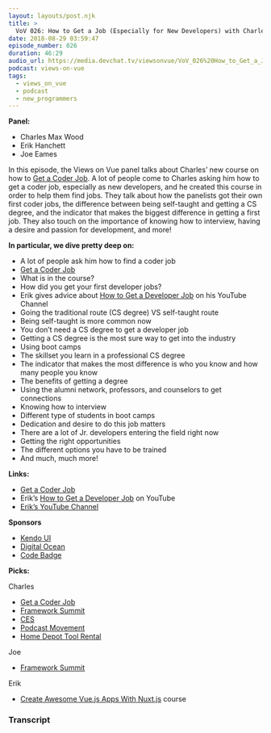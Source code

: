 ```yaml
---
layout: layouts/post.njk
title: >
  VoV 026: How to Get a Job (Especially for New Developers)‌ with Charles Max Wood
date: 2018-08-29 03:59:47
episode_number: 026
duration: 46:29
audio_url: https://media.devchat.tv/viewsonvue/VoV_026%20How_to_Get_a_Job_with_Charles_Max_Wood.mp3
podcast: views-on-vue
tags:
  - views_on_vue
  - podcast
  - new_programmers
---
```


**Panel:**

- Charles Max Wood
- Erik Hanchett
- Joe Eames

In this episode, the Views on Vue panel talks about Charles’ new course on how to [Get a Coder Job](https://devchat.tv/get-a-coder-job/). A lot of people come to Charles asking him how to get a coder job, especially as new developers, and he created this course in order to help them find jobs. They talk about how the panelists got their own first coder jobs, the difference between being self-taught and getting a CS degree, and the indicator that makes the biggest difference in getting a first job. They also touch on the importance of knowing how to interview, having a desire and passion for development, and more!

**In particular, we dive pretty deep on:**

- A lot of people ask him how to find a coder job
- [Get a Coder Job](https://devchat.tv/get-a-coder-job/)
- What is in the course?
- How did you get your first developer jobs?
- Erik gives advice about [How to Get a Developer Job](https://www.youtube.com/playlist?list=PL-lxoPS_1OXWw0jJM7qLSHwbXHYAngIXc) on his YouTube Channel
- Going the traditional route (CS degree) VS self-taught route
- Being self-taught is more common now
- You don’t need a CS degree to get a developer job
- Getting a CS degree is the most sure way to get into the industry
- Using boot camps
- The skillset you learn in a professional CS degree
- The indicator that makes the most difference is who you know and how many people you know
- The benefits of getting a degree
- Using the alumni network, professors, and counselors to get connections
- Knowing how to interview
- Different type of students in boot camps
- Dedication and desire to do this job matters
- There are a lot of Jr. developers entering the field right now
- Getting the right opportunities
- The different options you have to be trained
- And much, much more!

**Links:**

- [Get a Coder Job](https://devchat.tv/get-a-coder-job/)
- Erik’s [How to Get a Developer Job](https://www.youtube.com/playlist?list=PL-lxoPS_1OXWw0jJM7qLSHwbXHYAngIXc) on YouTube
- [Erik’s YouTube Channel](https://www.youtube.com/channel/UCshZ3rdoCLjDYuTR_RBubzw)

**Sponsors**

- [Kendo UI](https://www.telerik.com/kendo-angular-ui/?utm_medium=cpm&utm_source=adventuresinng&utm_campaign=dt-kendo-ang2-nov16&utm_content=audio)
- [Digital Ocean](https://www.digitalocean.com/)
- [Code Badge](https://codebadge.org/)

**Picks:**

Charles

- [Get a Coder Job](https://devchat.tv/get-a-coder-job/)
- [Framework Summit](https://www.frameworksummit.com/)
- [CES](https://www.ces.tech/)
- [Podcast Movement](https://podcastmovement.com/)
- [Home Depot Tool Rental](https://www.homedepot.com/c/tool_and_truck_rental)

Joe

- [Framework Summit](https://www.frameworksummit.com/)

Erik

- [Create Awesome Vue.js Apps With Nuxt.js](https://school.programwitherik.com/p/create-awesome-vue-js-apps-with-nuxt-js) course

### Transcript
